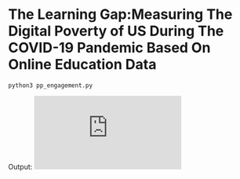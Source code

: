 # The Learning Gap:Measuring The Digital Poverty of US During The COVID-19 Pandemic Based On Online Education Data

```
python3 pp_engagement.py
```
Output:
![](https://github.com/anitalu724/110-1_Data-Science-Final-Project/output/week2engagement_eachPP.pdf)
